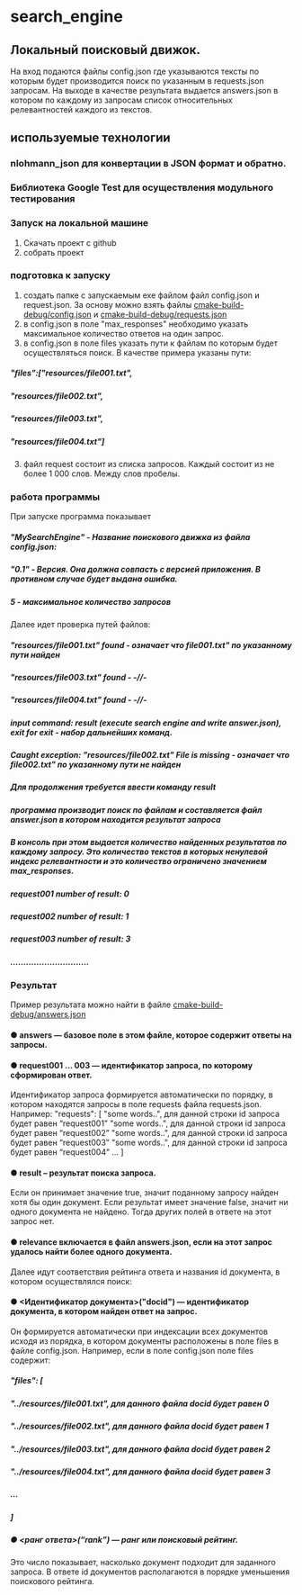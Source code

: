 # search_engine
## Локальный поисковый движок.
На вход подаются файлы config.json где указываются тексты по которым будет производится поиск по указанным в requests.json запросам.
На выходе в качестве результата выдается answers.json в котором по каждому из запросам список относительных релевантностей каждого из текстов.

## используемые технологии
### nlohmann_json для конвертации в JSON формат  и обратно.
### Библиотека Google Test для осуществления модульного тестирования

### Запуск на локальной машине
1. Скачать проект с github
2. собрать проект
### подготовка к запуску
   1. создать папке с запускаемым exe файлом файл config.json и request.json. За основу можно взять файлы [cmake-build-debug/config.json](https://github.com/Volkivanv/search_engine/blob/b417d6f804d19a90ad45d7e9c2efa56ca1a49713/cmake-build-debug/config.json) и [cmake-build-debug/requests.json](https://github.com/Volkivanv/search_engine/blob/b417d6f804d19a90ad45d7e9c2efa56ca1a49713/cmake-build-debug/requests.json)
   2. в config.json в поле "max_responses" необходимо указать максимальное количество ответов на один запрос.
   3. в config.json в поле files указать пути к файлам по которым будет осуществляться поиск. В качестве примера указаны пути:  
  ##### "files":["resources/file001.txt",
  #####          "resources/file002.txt",
  #####          "resources/file003.txt",
  #####          "resources/file004.txt"]
   3. файл request состоит из списка запросов. Каждый состоит из не более 1 000 слов. Между слов пробелы. 

### работа программы
При запуске программа показывает

 ##### "MySearchEngine" - Название поискового движка из файла config.json:
 ##### "0.1" - Версия. Она должна совпасть с версией приложения. В противном случае будет выдана ошибка.
 ##### 5 - максимальное количество запросов

Далее идет проверка путей файлов:

 ##### "resources/file001.txt" found - означает что file001.txt" по указанному пути найден
 ##### "resources/file003.txt" found - -//-
 ##### "resources/file004.txt" found - -//-
 ##### input command:  result (execute search engine and write answer.json), exit for exit - набор дальнейших команд.
 ##### Caught exception: "resources/file002.txt" File is missing - означает что file002.txt" по указанному пути не найден
 ##### Для продолжения требуется ввести команду result
 ##### программа производит поиск по файлам и составляется файл answer.json в котором находится результат запроса
 ##### В консоль при этом выдается количество найденных результатов по каждому запросу. Это количество текстов в которых ненулевой индекс релевантности и это количество ограничено значением max_responses.
 ##### request001 number of result: 0
 ##### request002 number of result: 1
 ##### request003 number of result: 3
 ##### ..............................

### Результат
Пример результата можно найти в файле [cmake-build-debug/answers.json](https://github.com/Volkivanv/search_engine/blob/04b18ae83e3776dbe78da77f8174ec4d05d6d5f6/cmake-build-debug/answers.json)

#### ● answers — базовое поле в этом файле, которое содержит ответы на запросы.
#### ● request001 … 003 — идентификатор запроса, по которому сформирован ответ.
Идентификатор запроса формируется автоматически по порядку, в котором
находятся запросы в поле requests файла requests.json. Например:
"requests": [
"some words..", для данной строки id запроса будет равен “request001”
"some words..", для данной строки id запроса будет равен “request002”
"some words..", для данной строки id запроса будет равен “request003”
"some words..", для данной строки id запроса будет равен “request004”
…
]
#### ● result – результат поиска запроса. 
Если он принимает значение true, значит поданному запросу найден хотя бы один документ. Если результат имеет значение
false, значит ни одного документа не найдено. Тогда других полей в ответе на
этот запрос нет.
#### ● relevance включается в файл answers.json, если на этот запрос удалось найти более одного документа.

Далее идут соответствия рейтинга ответа и названия id документа, в котором
осуществлялся поиск:

#### ● <Идентификатор документа>("docid") — идентификатор документа, в котором найден ответ на запрос. 
Он формируется автоматически при индексации всех
документов исходя из порядка, в котором документы расположены в поле files в
файле config.json. Например, если в поле config.json поле files содержит:
##### "files": [
##### "../resources/file001.txt", для данного файла docid будет равен 0
##### "../resources/file002.txt", для данного файла docid будет равен 1
##### "../resources/file003.txt", для данного файла docid будет равен 2
##### "../resources/file004.txt", для данного файла docid будет равен 3
##### …
##### ]
##### ● <ранг ответа>(“rank”) — ранг или поисковый рейтинг. 
Это число показывает, насколько документ подходит для заданного запроса. 
В ответе id документов располагаются в порядке уменьшения поискового рейтинга.